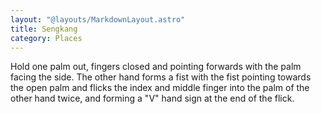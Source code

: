 ```yaml
---
layout: "@layouts/MarkdownLayout.astro"
title: Sengkang
category: Places
---
```


Hold one palm out, fingers closed and pointing forwards
with the palm facing the side. The other hand forms a fist
with the fist pointing towards the open palm and
flicks the index and middle finger into the palm of the other hand twice,
and forming a "V" hand sign at the end of the flick.
